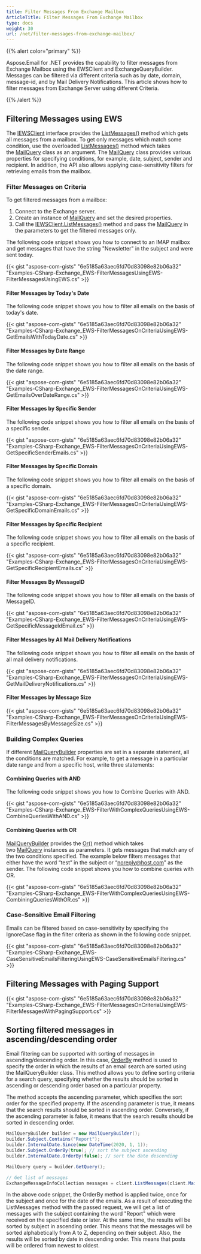```yaml
---
title: Filter Messages From Exchange Mailbox
ArticleTitle: Filter Messages From Exchange Mailbox
type: docs
weight: 30
url: /net/filter-messages-from-exchange-mailbox/
---
```



{{% alert color="primary" %}}

Aspose.Email for .NET provides the capability to filter messages from Exchange Mailbox using the EWSClient and ExchangeQueryBuilder. Messages can be filtered via different criteria such as by date, domain, message-id, and by Mail Delivery Notifications. This article shows how to filter messages from Exchange Server using different Criteria.

{{% /alert %}} 

## **Filtering Messages using EWS**

The [IEWSClient](https://reference.aspose.com/email/net/aspose.email.clients.exchange.webservice/iewsclient/) interface provides the [ListMessages()](https://reference.aspose.com/email/net/aspose.email.clients.exchange.webservice/iewsclient/listmessages/#listmessages) method which gets all messages from a mailbox. To get only messages which match some condition, use the overloaded [ListMessages()](https://reference.aspose.com/email/net/aspose.email.clients.exchange.webservice/iewsclient/listmessages/#listmessages) method which takes the [MailQuery](https://reference.aspose.com/email/net/aspose.email.tools.search/mailquery/) class as an argument. The [MailQuery](https://reference.aspose.com/email/net/aspose.email.tools.search/mailquery/) class provides various properties for specifying conditions, for example, date, subject, sender and recipient. In addition, the API also allows applying case-sensitivity filters for retrieving emails from the mailbox.

### **Filter Messages on Criteria**

To get filtered messages from a mailbox:

1. Connect to the Exchange server.
1. Create an instance of [MailQuery](https://reference.aspose.com/email/net/aspose.email.tools.search/mailquery/) and set the desired properties.
1. Call the [IEWSClient.ListMessages()](https://reference.aspose.com/email/net/aspose.email.clients.exchange.webservice/iewsclient/listmessages/#listmessages) method and pass the [MailQuery](https://reference.aspose.com/email/net/aspose.email.tools.search/mailquery/) in the parameters to get the filtered messages only.

The following code snippet shows you how to connect to an IMAP mailbox and get messages that have the string "Newsletter" in the subject and were sent today.

{{< gist "aspose-com-gists" "6e5185a63aec6fd70d83098e82b06a32" "Examples-CSharp-Exchange_EWS-FilterMessagesUsingEWS-FilterMessagesUsingEWS.cs" >}}

#### **Filter Messages by Today's Date**

The following code snippet shows you how to filter all emails on the basis of today's date.

{{< gist "aspose-com-gists" "6e5185a63aec6fd70d83098e82b06a32" "Examples-CSharp-Exchange_EWS-FilterMessagesOnCriteriaUsingEWS-GetEmailsWithTodayDate.cs" >}}

#### **Filter Messages by Date Range**

The following code snippet shows you how to filter all emails on the basis of the date range.

{{< gist "aspose-com-gists" "6e5185a63aec6fd70d83098e82b06a32" "Examples-CSharp-Exchange_EWS-FilterMessagesOnCriteriaUsingEWS-GetEmailsOverDateRange.cs" >}}

#### **Filter Messages by Specific Sender**

The following code snippet shows you how to filter all emails on the basis of a specific sender.

{{< gist "aspose-com-gists" "6e5185a63aec6fd70d83098e82b06a32" "Examples-CSharp-Exchange_EWS-FilterMessagesOnCriteriaUsingEWS-GetSpecificSenderEmails.cs" >}}

#### **Filter Messages by Specific Domain**

The following code snippet shows you how to filter all emails on the basis of a specific domain.

{{< gist "aspose-com-gists" "6e5185a63aec6fd70d83098e82b06a32" "Examples-CSharp-Exchange_EWS-FilterMessagesOnCriteriaUsingEWS-GetSpecificDomainEmails.cs" >}}

#### **Filter Messages by Specific Recipient**

The following code snippet shows you how to filter all emails on the basis of a specific recipient.

{{< gist "aspose-com-gists" "6e5185a63aec6fd70d83098e82b06a32" "Examples-CSharp-Exchange_EWS-FilterMessagesOnCriteriaUsingEWS-GetSpecificRecipientEmails.cs" >}}

#### **Filter Messages By MessageID**

The following code snippet shows you how to filter all emails on the basis of MessageID.

{{< gist "aspose-com-gists" "6e5185a63aec6fd70d83098e82b06a32" "Examples-CSharp-Exchange_EWS-FilterMessagesOnCriteriaUsingEWS-GetSpecificMessageIdEmail.cs" >}}

#### **Filter Messages by All Mail Delivery Notifications**

The following code snippet shows you how to filter all emails on the basis of all mail delivery notifications.

{{< gist "aspose-com-gists" "6e5185a63aec6fd70d83098e82b06a32" "Examples-CSharp-Exchange_EWS-FilterMessagesOnCriteriaUsingEWS-GetMailDeliveryNotifications.cs" >}}

#### **Filter Messages by Message Size**

{{< gist "aspose-com-gists" "6e5185a63aec6fd70d83098e82b06a32" "Examples-CSharp-Exchange_EWS-FilterMessagesOnCriteriaUsingEWS-FilterMessagesByMessageSize.cs" >}}


### **Building Complex Queries**

If different [MailQueryBuilder](https://reference.aspose.com/email/net/aspose.email.tools.search/mailquerybuilder/) properties are set in a separate statement, all the conditions are matched. For example, to get a message in a particular date range and from a specific host, write three statements:

#### **Combining Queries with AND**

The following code snippet shows you how to Combine Queries with AND.

{{< gist "aspose-com-gists" "6e5185a63aec6fd70d83098e82b06a32" "Examples-CSharp-Exchange_EWS-FilterWithComplexQueriesUsingEWS-CombineQueriesWithAND.cs" >}}

#### **Combining Queries with OR**

[MailQueryBuilder](https://reference.aspose.com/email/net/aspose.email.tools.search/mailquerybuilder/) provides the [Or()](https://reference.aspose.com/email/net/aspose.email.tools.search/mailquerybuilder/or/#or) method which takes two [MailQuery](https://reference.aspose.com/email/net/aspose.email.tools.search/mailquery/) instances as parameters. It gets messages that match any of the two conditions specified. The example below filters messages that either have the word “test” in the subject or “noreply@host.com” as the sender. The following code snippet shows you how to combine queries with OR.

{{< gist "aspose-com-gists" "6e5185a63aec6fd70d83098e82b06a32" "Examples-CSharp-Exchange_EWS-FilterWithComplexQueriesUsingEWS-CombiningQueriesWithOR.cs" >}}

### **Case-Sensitive Email Filtering**

Emails can be filtered based on case-sensitivity by specifying the IgnoreCase flag in the filter criteria as shown in the following code snippet.

{{< gist "aspose-com-gists" "6e5185a63aec6fd70d83098e82b06a32" "Examples-CSharp-Exchange_EWS-CaseSensitiveEmailsFilteringUsingEWS-CaseSensitiveEmailsFiltering.cs" >}}

## **Filtering Messages with Paging Support**

{{< gist "aspose-com-gists" "6e5185a63aec6fd70d83098e82b06a32" "Examples-CSharp-Exchange_EWS-FilterMessagesOnCriteriaUsingEWS-FilterMessagesWithPagingSupport.cs" >}}

## **Sorting filtered messages in ascending/descending order**

Email filtering can be supported with sorting of messages in ascending/descending order. In this case, [OrderBy](https://reference.aspose.com/email/net/aspose.email.tools.search/comparisonfield/orderby/) method is used to specify the order in which the results of an email search are sorted using the MailQueryBuilder class. This method allows you to define sorting criteria for a search query, specifying whether the results should be sorted in ascending or descending order based on a particular property.

The method accepts the ascending parameter, which specifies the sort order for the specified property. If the ascending parameter is true, it means that the search results should be sorted in ascending order. Conversely, if the ascending parameter is false, it means that the search results should be sorted in descending order.

```cs
MailQueryBuilder builder = new MailQueryBuilder();
builder.Subject.Contains("Report");
builder.InternalDate.Since(new DateTime(2020, 1, 1));
builder.Subject.OrderBy(true); // sort the subject ascending
builder.InternalDate.OrderBy(false); // sort the date descending

MailQuery query = builder.GetQuery();

// Get list of messages
ExchangeMessageInfoCollection messages = client.ListMessages(client.MailboxInfo.InboxUri, query, false);
```

In the above code snippet, the OrderBy method is applied twice, once for the subject and once for the date of the emails. As a result of executing the ListMessages method with the passed request, we will get a list of messages with the subject containing the word "Report" which were received on the specified date or later. At the same time, the results will be sorted by subject in ascending order. This means that the messages will be sorted alphabetically from A to Z, depending on their subject. Also, the results will be sorted by date in descending order. This means that posts will be ordered from newest to oldest.
